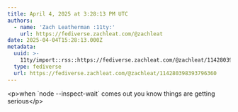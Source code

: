 ```yaml
---
title: April 4, 2025 at 3:28:13 PM UTC
authors:
  - name: 'Zach Leatherman :11ty:'
    url: https://fediverse.zachleat.com/@zachleat
date: 2025-04-04T15:28:13.000Z
metadata:
  uuid: >-
    11ty/import::rss::https://fediverse.zachleat.com/@zachleat/114280398393796360
  type: fediverse
  url: https://fediverse.zachleat.com/@zachleat/114280398393796360
---
```

\<p>when \`node --inspect-wait\` comes out you know things are getting serious\</p>